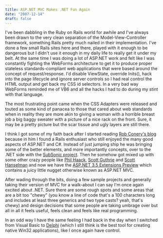 ```yaml
---
title: ASP.NET MVC Makes .NET Fun Again
date: "2007-12-14"
draft: false
---
```


I've been dabbling in the Ruby on Rails world for awhile and I've always been drawn to the very clean separation of the Model-View-Controller framework, something Rails pretty much nailed in their implementation. I've done a few small Rails sites here and there, played with it enough to be dangerous but I didn't use it enough in my daily life to really get it under my belt. At the same time I was doing a lot of ASP.NET work and felt like I was constantly fighting the WebForms architecture to get it to produce proper stateless standards-compliant web applications that were based around the concept of request/response. I'd disable ViewState, override Inits(), hack into the page lifecycle and ignore server controls so I had real control the HTML output and get back my CSS id selectors. In a very bad way WebForms reminded me of VB6 and all the hacks I had to do during my stint with that language.

The most frustrating point came when the CSS Adapters were released and touted as some kind of panacea to those that cared about web standards when in reality they are more akin to giving a woman with a horrible breast job a big baggy sweater with a picture of a nice rack on the front. Sure, it may be a pretty picture but the scar tissue and ugly layers are still there.

I think I got some of my faith back after I started reading [Rob Conery's blog](http://blog.wekeroad.com/) because in him I found a Rails enthusiast who still enjoyed the many good aspects of ASP.NET and C#. Instead of just jumping ship he was bringing some of the better elements, and more importantly concepts, over to the .NET side with the [SubSonic project](http://www.subsonicproject.com/). Then he somehow got mixed up with some other crazy people like [Phil Haack](http://haacked.com/), [Scott Guthrie](http://weblogs.asp.net/scottgu/) and [Scott Hanselman](http://www.hanselman.com/blog/) and now we have the [ASP.NET 3.5 Extensions Preview](http://asp.net/downloads/3.5-extensions/) which contains a juicy little nugget otherwise known as ASP.NET MVC.

After wading through the bits, doing a few sample projects and generally taking their version of MVC for a walk-about I can say I'm once again excited about .NET. Sure there are some rough spots and some areas that are a bit too "chewy" (you know a line of code that's a 100 characters long and includes at least three generics and two type casts? yeah, that's chewy) and design decisions that some people are taking umbrage over but all in all it feels useful, feels clean and feels like real programming.

In an odd way I have the same feeling I had back in the day when I switched from Visual Basic to [Delphi](http://www.codegear.com/products/delphi/win32) (which I still think is the best tool for creating native Win32 applications), like I once again have control.